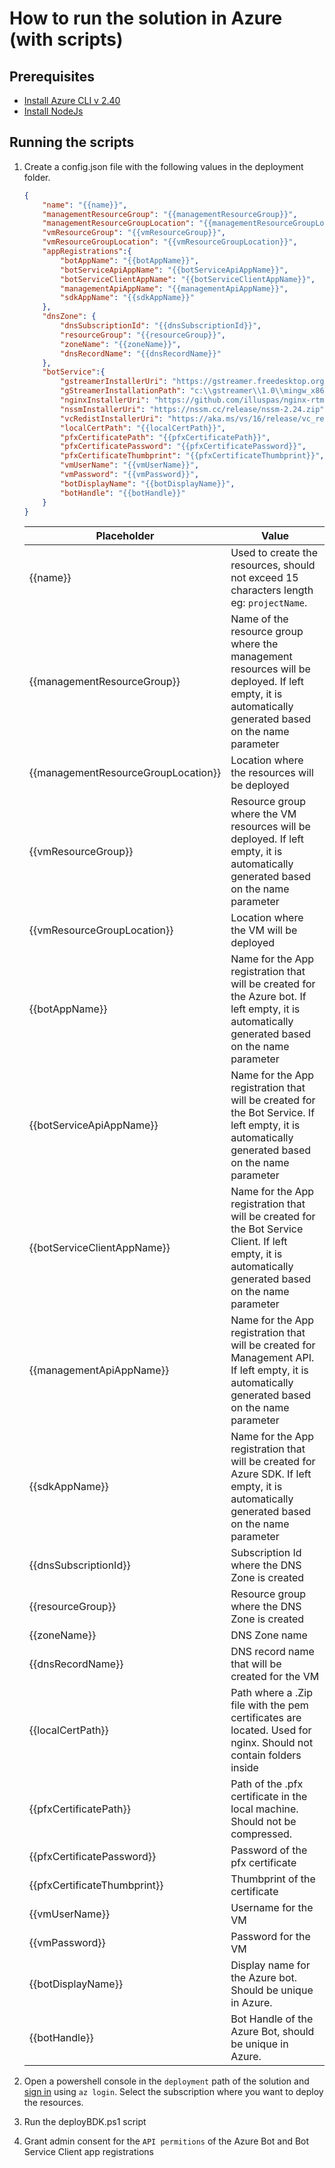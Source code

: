 # How to run the solution in Azure (with scripts)

## Prerequisites

* [Install Azure CLI v 2.40](https://docs.microsoft.com/en-us/cli/azure/)
* [Install NodeJs](https://nodejs.org/en/)

## Running the scripts

1. Create a config.json file with the following values in the deployment folder.

    ```json
    {
        "name": "{{name}}",
        "managementResourceGroup": "{{managementResourceGroup}}",
        "managementResourceGroupLocation": "{{managementResourceGroupLocation}}",
        "vmResourceGroup": "{{vmResourceGroup}}",
        "vmResourceGroupLocation": "{{vmResourceGroupLocation}}",
        "appRegistrations":{
            "botAppName": "{{botAppName}}",
            "botServiceApiAppName": "{{botServiceApiAppName}}",
            "botServiceClientAppName": "{{botServiceClientAppName}}",
            "managementApiAppName": "{{managementApiAppName}}",
            "sdkAppName": "{{sdkAppName}}"
        },
        "dnsZone": {
            "dnsSubscriptionId": "{{dnsSubscriptionId}}",
            "resourceGroup": "{{resourceGroup}}",
            "zoneName": "{{zoneName}}",
            "dnsRecordName": "{{dnsRecordName}}"
        },
        "botService":{
            "gstreamerInstallerUri": "https://gstreamer.freedesktop.org/data/pkg/windows/1.18.2/mingw/gstreamer-1.0-mingw-x86_64-1.18.2.msi",
            "gStreamerInstallationPath": "c:\\gstreamer\\1.0\\mingw_x86_64\\bin",
            "nginxInstallerUri": "https://github.com/illuspas/nginx-rtmp-win32/archive/refs/heads/dev.zip",
            "nssmInstallerUri": "https://nssm.cc/release/nssm-2.24.zip",
            "vcRedistInstallerUri": "https://aka.ms/vs/16/release/vc_redist.x64.exe",
            "localCertPath": "{{localCertPath}}",
            "pfxCertificatePath": "{{pfxCertificatePath}}",
            "pfxCertificatePassword": "{{pfxCertificatePassword}}",
            "pfxCertificateThumbprint": "{{pfxCertificateThumbprint}}",
            "vmUserName": "{{vmUserName}}",
            "vmPassword": "{{vmPassword}}",
            "botDisplayName": "{{botDisplayName}}",
            "botHandle": "{{botHandle}}"
        }
    }
    ```

    Placeholder | Value |
    ---------|----------|
    {{name}} | Used to create the resources, should not exceed 15 characters length eg: `projectName`. |
    {{managementResourceGroup}} | Name of the resource group where the management resources will be deployed. If left empty, it is automatically generated based on the name parameter |
    {{managementResourceGroupLocation}} | Location where the resources will be deployed |
    {{vmResourceGroup}} | Resource group where the VM resources will be deployed. If left empty, it is automatically generated based on the name parameter |
    {{vmResourceGroupLocation}} | Location where the VM will be deployed |
    {{botAppName}} | Name for the App registration that will be created for the Azure bot. If left empty, it is automatically generated based on the name parameter |
    {{botServiceApiAppName}} | Name for the App registration that will be created for the Bot Service. If left empty, it is automatically generated based on the name parameter |
    {{botServiceClientAppName}} | Name for the App registration that will be created for the Bot Service Client. If left empty, it is automatically generated based on the name parameter |
    {{managementApiAppName}} | Name for the App registration that will be created for Management API. If left empty, it is automatically generated based on the name parameter |
    {{sdkAppName}} |  Name for the App registration that will be created for Azure SDK. If left empty, it is automatically generated based on the name parameter |
    {{dnsSubscriptionId}} | Subscription Id where the DNS Zone is created |
    {{resourceGroup}} | Resource group where the DNS Zone is created |
    {{zoneName}} | DNS Zone name |
    {{dnsRecordName}} | DNS record name that will be created for the VM |
    {{localCertPath}} | Path where a .Zip file with the pem certificates are located. Used for nginx. Should not contain folders inside  |
    {{pfxCertificatePath}} | Path of the .pfx certificate in the local machine. Should not be compressed. |
    {{pfxCertificatePassword}} | Password of the pfx certificate |
    {{pfxCertificateThumbprint}} | Thumbprint of the certificate |
    {{vmUserName}} | Username for the VM |
    {{vmPassword}} | Password for the VM |
    {{botDisplayName}} | Display name for the Azure bot. Should be unique in Azure. |
    {{botHandle}} | Bot Handle of the Azure Bot, should be unique in Azure. |

2. Open a powershell console in the `deployment` path of the solution and [sign in](https://docs.microsoft.com/en-us/cli/azure/authenticate-azure-cli) using `az login`. Select the subscription where you want to deploy the resources.

3. Run the deployBDK.ps1 script

4. Grant admin consent for the `API permitions` of the Azure Bot and Bot Service Client app registrations
